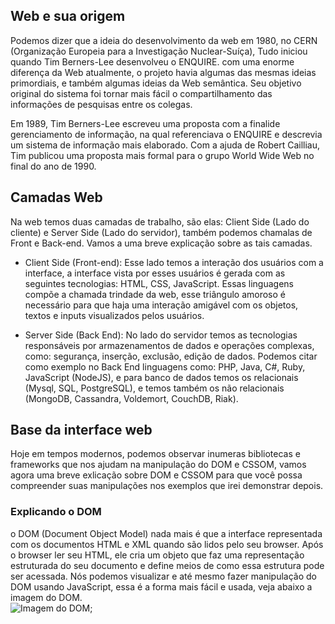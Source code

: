 ## Web e sua origem 
Podemos dizer que a ideia do desenvolvimento da web em 1980, no CERN (Organização Europeia para a Investigação Nuclear-Suíça), Tudo iniciou quando Tim Berners-Lee desenvolveu o ENQUIRE. com uma enorme diferença da Web atualmente, o projeto havia algumas das mesmas ideias primordiais, e também algumas ideias da Web semântica. Seu objetivo original do sistema foi tornar mais fácil o compartilhamento das informações de pesquisas entre os colegas. <br>

Em 1989, Tim Berners-Lee escreveu uma proposta com a finalide gerenciamento de informação, na qual referenciava o ENQUIRE e descrevia um sistema de informação mais elaborado. Com a ajuda de Robert Cailliau, Tim publicou uma proposta mais formal para o grupo World Wide Web no final do ano de 1990.

## Camadas Web

Na web temos duas camadas de trabalho, são elas: Client Side (Lado do cliente) e Server Side (Lado do servidor), também podemos chamalas de Front e Back-end. Vamos a uma breve explicação sobre as tais camadas.

- Client Side (Front-end): Esse lado temos a interação dos usuários com a interface, a interface vista por esses usuários é gerada com as seguintes tecnologias: HTML, CSS, JavaScript. Essas linguagens compõe a chamada trindade da web, esse triângulo amoroso é necessário para que haja uma interação amigável com os objetos, textos e inputs visualizados pelos usuários. <br>

- Server Side (Back End): No lado do servidor temos as tecnologias responsáveis por armazenamentos de dados e operações complexas, como: segurança, inserção, exclusão, edição de dados. Podemos citar como exemplo no Back End linguagens como: PHP, Java, C#, Ruby, JavaScript (NodeJS), e para banco de dados temos os relacionais (Mysql, SQL, PostgreSQL), e temos também os não relacionais (MongoDB, Cassandra, Voldemort, CouchDB, Riak). 



## Base da interface web

Hoje em tempos modernos, podemos observar inumeras bibliotecas e frameworks que nos ajudam na manipulação do DOM e CSSOM, vamos agora uma breve exlicação sobre DOM e CSSOM para que você possa compreender suas manipulações nos exemplos que irei demonstrar depois.

### Explicando o DOM
o DOM (Document Object Model) nada mais é que a interface representada com os documentos HTML e XML quando são lidos pelo seu browser. Após o browser ler seu HTML, ele cria um objeto que faz uma representação estruturada do seu documento e define meios de como essa estrutura pode ser acessada. Nós podemos visualizar e até mesmo fazer manipulação do DOM usando JavaScript, essa é a forma mais fácil e usada, veja abaixo a imagem do DOM. <br>
![Imagem do DOM](https://mdn.mozillademos.org/files/854/whitespace_tree.png);